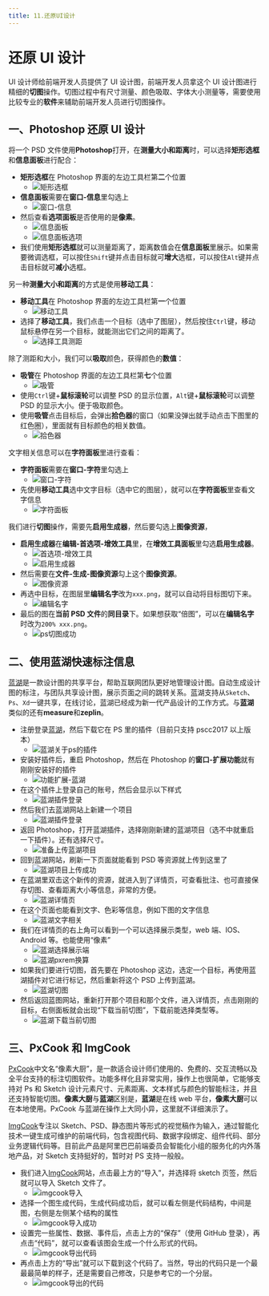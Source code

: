 ```yaml
---
title: 11.还原UI设计
---
```


# 还原 UI 设计

UI 设计师给前端开发人员提供了 UI 设计图，前端开发人员拿这个 UI 设计图进行精细的**切图**操作。切图过程中有尺寸测量、颜色吸取、字体大小测量等，需要使用比较专业的**软件**来辅助前端开发人员进行切图操作。

## 一、Photoshop 还原 UI 设计

将一个 PSD 文件使用**Photoshop**打开，在**测量大小和距离**时，可以选择**矩形选框**和**信息面板**进行配合：

- **矩形选框**在 Photoshop 界面的左边工具栏第**二**个位置
  - ![矩形选框](./img/11.还原UI设计/矩形选框.png)
- **信息面板**需要在**窗口-信息**里勾选上
  - ![窗口-信息](./img/11.还原UI设计/窗口-信息.png)
- 然后查看**选项面板**是否使用的是**像素**。
  - ![信息面板](./img/11.还原UI设计/信息面板.png)
  - ![信息面板选项](./img/11.还原UI设计/信息面板选项.png)
- 我们使用**矩形选框**就可以测量距离了，距离数值会在**信息面板**里展示。如果需要微调选框，可以按住`Shift`键并点击目标就可**增大**选框，可以按住`Alt`键并点击目标就可**减小**选框。

另一种**测量大小和距离**的方式是使用**移动工具**：

- **移动工具**在 Photoshop 界面的左边工具栏第**一**个位置
  - ![移动工具](./img/11.还原UI设计/移动工具.png)
- 选择了**移动工具**，我们点击一个目标（选中了图层），然后按住`Ctrl`键，移动鼠标悬停在另一个目标，就能测出它们之间的距离了。
  - ![选择工具测距](./img/11.还原UI设计/选择工具测距.png)

除了测距和大小，我们可以**吸取**颜色，获得颜色的**数值**：

- **吸管**在 Photoshop 界面的左边工具栏第**七**个位置
  - ![吸管](./img/11.还原UI设计/吸管.png)
- 使用`Ctrl`键+**鼠标滚轮**可以调整 PSD 的显示位置，`Alt`键+**鼠标滚轮**可以调整 PSD 的显示大小。便于吸取颜色。
- 使用**吸管**点击目标后，会弹出**拾色器**的窗口（如果没弹出就手动点击下图里的红色圈），里面就有目标颜色的相关数值。
  - ![拾色器](./img/11.还原UI设计/拾色器.png)

文字相关信息可以在**字符面板**里进行查看：

- **字符面板**需要在**窗口-字符**里勾选上
  - ![窗口-字符](./img/11.还原UI设计/窗口-字符.png)
- 先使用**移动工具**选中文字目标（选中它的图层），就可以在**字符面板**里查看文字信息
  - ![字符面板](./img/11.还原UI设计/字符面板.png)

我们进行**切图**操作，需要先**启用生成器**，然后要勾选上**图像资源**，

- **启用生成器**在**编辑-首选项-增效工具**里，在**增效工具面板**里勾选**启用生成器**。
  - ![首选项-增效工具](./img/11.还原UI设计/首选项-增效工具.png)
  - ![启用生成器](./img/11.还原UI设计/启用生成器.png)
- 然后需要在**文件-生成-图像资源**勾上这个**图像资源**。
  - ![图像资源](./img/11.还原UI设计/图像资源.png)
- 再选中目标，在图层里**编辑名字**改为`xxx.png`，就可以自动将目标图切下来。
  - ![编辑名字](./img/11.还原UI设计/编辑名字.png)
- 最后的图在**当前 PSD 文件**的**同目录**下。如果想获取“倍图”，可以在**编辑名字**时改为`200% xxx.png`。
  - ![ps切图成功](./img/11.还原UI设计/ps切图成功.png)

## 二、使用蓝湖快速标注信息

[蓝湖](https://lanhuapp.com/)是一款设计图的共享平台，帮助互联网团队更好地管理设计图。自动生成设计图的标注，与团队共享设计图，展示页面之间的跳转关系。蓝湖支持从`Sketch`、`Ps`、`Xd`一键共享，在线讨论，蓝湖已经成为新一代产品设计的工作方式。与**蓝湖**类似的还有**measure**和**zeplin**。

- 注册登录[蓝湖](https://lanhuapp.com/)，然后下载它在 PS 里的插件（目前只支持 pscc2017 以上版本）
  - ![蓝湖关于ps的插件](./img/11.还原UI设计/蓝湖关于ps的插件.png)
- 安装好插件后，重启 Photoshop，然后在 Photoshop 的**窗口-扩展功能**就有刚刚安装好的插件
  - ![功能扩展-蓝湖](./img/11.还原UI设计/功能扩展-蓝湖.png)
- 在这个插件上登录自己的账号，然后会显示以下样式
  - ![蓝湖插件登录](./img/11.还原UI设计/蓝湖插件登录.png)
- 然后我们去蓝湖网站上新建一个项目
  - ![蓝湖插件登录](./img/11.还原UI设计/新建蓝湖项目.png)
- 返回 Photoshop，打开蓝湖插件，选择刚刚新建的蓝湖项目（选不中就重启一下插件）。还有选择尺寸。
  - ![准备上传蓝湖项目](./img/11.还原UI设计/准备上传蓝湖项目.png)
- 回到蓝湖网站，刷新一下页面就能看到 PSD 等资源就上传到这里了
  - ![蓝湖项目上传成功](./img/11.还原UI设计/蓝湖项目上传成功.png)
- 在蓝湖里双击这个新传的资源，就进入到了详情页，可查看批注、也可直接保存切图、查看距离大小等信息，非常的方便。
  - ![蓝湖详情页](./img/11.还原UI设计/蓝湖详情页.png)
- 在这个页面也能看到文字、色彩等信息，例如下图的文字信息
  - ![蓝湖文字相关](./img/11.还原UI设计/蓝湖文字相关.png)
- 我们在详情页的右上角可以看到一个可以选择展示类型，web 端、IOS、Android 等。也能使用“像素”
  - ![蓝湖选择展示端](./img/11.还原UI设计/蓝湖选择展示端.png)
  - ![蓝湖pxrem换算](./img/11.还原UI设计/蓝湖pxrem换算.png)
- 如果我们要进行切图，首先要在 Photoshop 这边，选定一个目标，再使用蓝湖插件对它进行标记，然后重新将这个 PSD 上传到蓝湖。
  - ![蓝湖切图](./img/11.还原UI设计/蓝湖切图.png)
- 然后返回蓝图网站，重新打开那个项目和那个文件，进入详情页，点击刚刚的目标，右侧面板就会出现“下载当前切图”，下载前能选择类型等。
  - ![蓝湖下载当前切图](./img/11.还原UI设计/蓝湖下载当前切图.png)

## 三、PxCook 和 ImgCook

[PxCook](https://fancynode.com.cn/pxcook)中文名“像素大厨”，是一款适合设计师们使用的、免费的、交互流畅以及全平台支持的标注切图软件。功能多样化且非常实用，操作上也很简单，它能够支持对 Ps 和 Sketch 设计元素尺寸、元素距离、文本样式与颜色的智能标注，并且还支持智能切图。**像素大厨**与**蓝湖**区别是，**蓝湖**是在线 web 平台，**像素大厨**可以在本地使用。PxCook 与蓝湖在操作上大同小异，这里就不详细演示了。

[ImgCook](https://www.imgcook.com/)专注以 Sketch、PSD、静态图片等形式的视觉稿作为输入，通过智能化技术一键生成可维护的前端代码，包含视图代码、数据字段绑定、组件代码、部分业务逻辑代码等。目前此产品是阿里巴巴前端委员会智能化小组的服务化的内外落地产品，对 Sketch 支持挺好的，暂时对 PS 支持一般般。

- 我们进入[ImgCook](https://www.imgcook.com/)网站，点击最上方的“导入”，并选择将 sketch 页签，然后就可以导入 Sketch 文件了。
  - ![imgcook导入](./img/11.还原UI设计/imgcook导入.png)
- 选择一个图生成代码，生成代码成功后，就可以看左侧是代码结构，中间是图，右侧是左侧某个结构的属性
  - ![imgcook导入成功](./img/11.还原UI设计/imgcook导入成功.png)
- 设置完一些属性、数据、事件后，点击上方的“保存”（使用 GitHub 登录），再点击“代码”，就可以查看该图会生成一个什么形式的代码。
  - ![imgcook导出代码](./img/11.还原UI设计/imgcook导出代码.png)
- 再点击上方的“导出”就可以下载到这个代码了。当然，导出的代码只是一个最最最简单的样子，还是需要自己修改，只是参考它的一个分层。
  - ![imgcook导出的代码](./img/11.还原UI设计/imgcook导出的代码.png)
